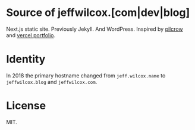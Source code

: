  # Source of jeffwilcox.[com|dev|blog]

Next.js static site. Previously Jekyll. And WordPress. Inspired by [pilcrow](https://pilcrowonpaper.com/) and [vercel portfolio](https://vercel.com/templates/next.js/portfolio-starter-kit).

# Identity

In 2018 the primary hostname changed from `jeff.wilcox.name` to `jeffwilcox.blog` and `jeffwilcox.com`.

# License

MIT.
